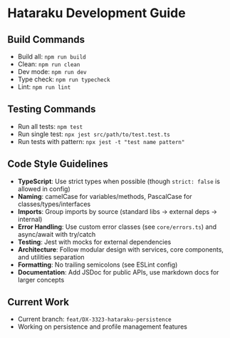 # Hataraku Development Guide

## Build Commands
- Build all: `npm run build`
- Clean: `npm run clean`
- Dev mode: `npm run dev` 
- Type check: `npm run typecheck`
- Lint: `npm run lint`

## Testing Commands
- Run all tests: `npm test`
- Run single test: `npx jest src/path/to/test.test.ts`
- Run tests with pattern: `npx jest -t "test name pattern"`

## Code Style Guidelines
- **TypeScript**: Use strict types when possible (though `strict: false` is allowed in config)
- **Naming**: camelCase for variables/methods, PascalCase for classes/types/interfaces
- **Imports**: Group imports by source (standard libs → external deps → internal)
- **Error Handling**: Use custom error classes (see `core/errors.ts`) and async/await with try/catch
- **Testing**: Jest with mocks for external dependencies
- **Architecture**: Follow modular design with services, core components, and utilities separation
- **Formatting**: No trailing semicolons (see ESLint config)
- **Documentation**: Add JSDoc for public APIs, use markdown docs for larger concepts

## Current Work
- Current branch: `feat/DX-3323-hataraku-persistence`
- Working on persistence and profile management features